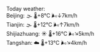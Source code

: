 Today weather:  
Beijing: 🌫  🌡️+8°C 🌬️↓7km/h  
Tianjin: 🌫  🌡️+12°C 🌬️↑7km/h  
Shijiazhuang: ☀️   🌡️+16°C 🌬️↘5km/h  
Tangshan: ☁️   🌡️+13°C 🌬️↘4km/h  
